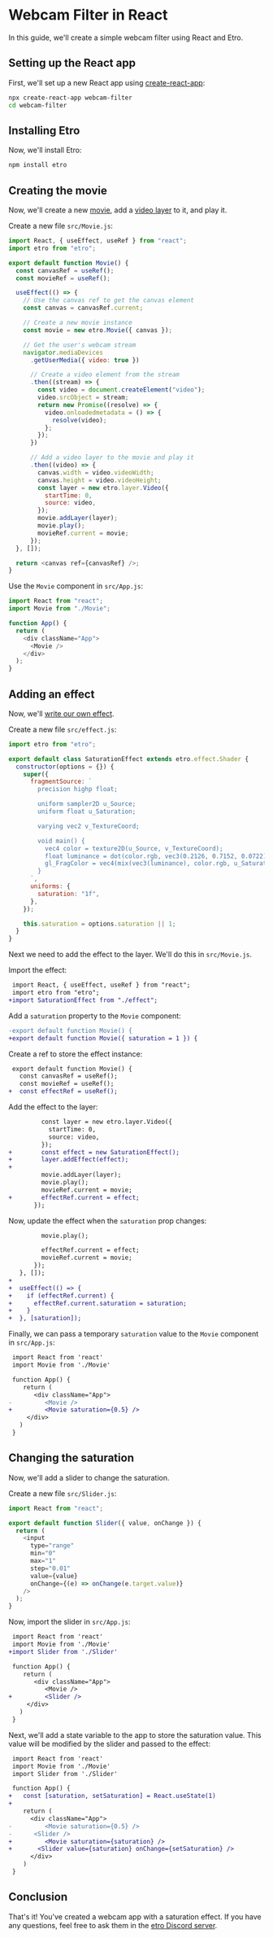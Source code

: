 # Webcam Filter in React

In this guide, we'll create a simple webcam filter using React and Etro.

## Setting up the React app

First, we'll set up a new React app using
[create-react-app](https://create-react-app.dev):

```bash
npx create-react-app webcam-filter
cd webcam-filter
```

## Installing Etro

Now, we'll install Etro:

```bash
npm install etro
```

## Creating the movie

Now, we'll create a new [movie](../reference/movie), add a [video layer](../reference/layers/video) to it, and play it.

Create a new file `src/Movie.js`:

```js
import React, { useEffect, useRef } from "react";
import etro from "etro";

export default function Movie() {
  const canvasRef = useRef();
  const movieRef = useRef();

  useEffect(() => {
    // Use the canvas ref to get the canvas element
    const canvas = canvasRef.current;

    // Create a new movie instance
    const movie = new etro.Movie({ canvas });

    // Get the user's webcam stream
    navigator.mediaDevices
      .getUserMedia({ video: true })

      // Create a video element from the stream
      .then((stream) => {
        const video = document.createElement("video");
        video.srcObject = stream;
        return new Promise((resolve) => {
          video.onloadedmetadata = () => {
            resolve(video);
          };
        });
      })

      // Add a video layer to the movie and play it
      .then((video) => {
        canvas.width = video.videoWidth;
        canvas.height = video.videoHeight;
        const layer = new etro.layer.Video({
          startTime: 0,
          source: video,
        });
        movie.addLayer(layer);
        movie.play();
        movieRef.current = movie;
      });
  }, []);

  return <canvas ref={canvasRef} />;
}
```

Use the `Movie` component in `src/App.js`:

```js
import React from "react";
import Movie from "./Movie";

function App() {
  return (
    <div className="App">
      <Movie />
    </div>
  );
}
```

## Adding an effect

Now, we'll [write our own effect](custom-glsl-effect).

Create a new file `src/effect.js`:

```js
import etro from "etro";

export default class SaturationEffect extends etro.effect.Shader {
  constructor(options = {}) {
    super({
      fragmentSource: `
        precision highp float;

        uniform sampler2D u_Source;
        uniform float u_Saturation;

        varying vec2 v_TextureCoord;

        void main() {
          vec4 color = texture2D(u_Source, v_TextureCoord);
          float luminance = dot(color.rgb, vec3(0.2126, 0.7152, 0.0722));
          gl_FragColor = vec4(mix(vec3(luminance), color.rgb, u_Saturation), color.a);
        }
      `,
      uniforms: {
        saturation: "1f",
      },
    });

    this.saturation = options.saturation || 1;
  }
}
```

Next we need to add the effect to the layer. We'll do this in `src/Movie.js`.

Import the effect:

```diff
 import React, { useEffect, useRef } from "react";
 import etro from "etro";
+import SaturationEffect from "./effect";
```

Add a `saturation` property to the `Movie` component:

```diff
-export default function Movie() {
+export default function Movie({ saturation = 1 }) {
```

Create a ref to store the effect instance:

```diff
 export default function Movie() {
   const canvasRef = useRef();
   const movieRef = useRef();
+  const effectRef = useRef();
```

Add the effect to the layer:

```diff
         const layer = new etro.layer.Video({
           startTime: 0,
           source: video,
         });
+        const effect = new SaturationEffect();
+        layer.addEffect(effect);
+
         movie.addLayer(layer);
         movie.play();
         movieRef.current = movie;
+        effectRef.current = effect;
       });
```

Now, update the effect when the `saturation` prop changes:

```diff
         movie.play();

         effectRef.current = effect;
         movieRef.current = movie;
       });
   }, []);
+
+  useEffect(() => {
+    if (effectRef.current) {
+      effectRef.current.saturation = saturation;
+    }
+  }, [saturation]);
```

Finally, we can pass a temporary `saturation` value to the `Movie` component in
`src/App.js`:

```diff
 import React from 'react'
 import Movie from './Movie'

 function App() {
    return (
       <div className="App">
-         <Movie />
+         <Movie saturation={0.5} />
     </div>
   )
 }
```

## Changing the saturation

Now, we'll add a slider to change the saturation.

Create a new file `src/Slider.js`:

```js
import React from "react";

export default function Slider({ value, onChange }) {
  return (
    <input
      type="range"
      min="0"
      max="1"
      step="0.01"
      value={value}
      onChange={(e) => onChange(e.target.value)}
    />
  );
}
```

Now, import the slider in `src/App.js`:

```diff
 import React from 'react'
 import Movie from './Movie'
+import Slider from './Slider'

 function App() {
    return (
       <div className="App">
          <Movie />
+         <Slider />
     </div>
   )
 }
```

Next, we'll add a state variable to the app to store the saturation value. This
value will be modified by the slider and passed to the effect:

```diff
 import React from 'react'
 import Movie from './Movie'
 import Slider from './Slider'

 function App() {
+   const [saturation, setSaturation] = React.useState(1)
+
    return (
      <div className="App">
-         <Movie saturation={0.5} />
-      <Slider />
+         <Movie saturation={saturation} />
+       <Slider value={saturation} onChange={setSaturation} />
      </div>
    )
 }
```

## Conclusion

That's it! You've created a webcam app with a saturation effect. If you have
any questions, feel free to ask them in the [etro Discord
server](https://discord.gg/myrBsQ8Cht).
